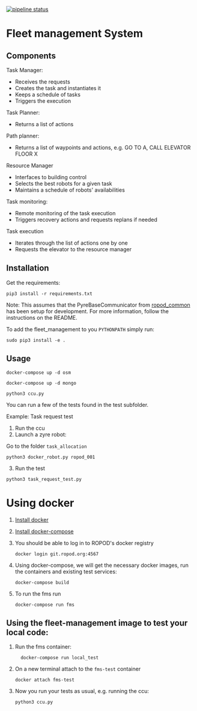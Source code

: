 [![pipeline status](https://git.ropod.org/ropod/ccu/fleet-management/badges/master/pipeline.svg)](https://git.ropod.org/ropod/ccu/fleet-management/commits/master)

# Fleet management System

## Components

Task Manager:
- Receives the requests
- Creates the task and instantiates it
- Keeps a schedule of tasks
- Triggers the execution

Task Planner:
- Returns a list of actions

Path planner:
- Returns a list of waypoints and actions, e.g. GO TO A, CALL ELEVATOR FLOOR X

Resource Manager
- Interfaces to building control
- Selects the best robots for a given task
- Maintains a schedule of robots' availabilities

Task monitoring:
- Remote monitoring of the task execution
- Triggers recovery actions and requests replans if needed

Task execution
- Iterates through the list of actions one by one
- Requests the elevator to the resource manager


## Installation

Get the requirements:

```
pip3 install -r requirements.txt
```

Note: This assumes that the PyreBaseCommunicator from [ropod_common](https://git.ropod.org/ropod/ropod_common) has been setup for development. For more information, follow the instructions on the README.

To add the fleet_management to you `PYTHONPATH` simply run:


```
sudo pip3 install -e .
```


## Usage

```
docker-compose up -d osm
```

```
docker-compose up -d mongo
```

```
python3 ccu.py
```

You can run a few of the tests found in the test subfolder.

Example: Task request test
 1. Run the ccu
 2. Launch a zyre robot:
 
 Go to the folder `task_allocation`
 
```
python3 docker_robot.py ropod_001
```
3. Run the test

```
python3 task_request_test.py 
```


# Using docker

1. [Install docker](https://docs.docker.com/install/linux/docker-ce/ubuntu/)
2. [Install docker-compose](https://docs.docker.com/compose/install/)
3. You should be able to log in to ROPOD's docker registry

    ```
    docker login git.ropod.org:4567
    ```

3. Using docker-compose, we will get the necessary docker images, run the containers and existing test services:

    ```
    docker-compose build
    ```
    
4. To run the fms run

    ```
    docker-compose run fms
    ```

## Using the fleet-management image to test your local code:
1. Run the fms container:

    ```
      docker-compose run local_test
    ```

2. On a new terminal attach to the `fms-test` container

    ```
    docker attach fms-test
    ```

3. Now you run your tests as usual, e.g. running the ccu:

    ```
    python3 ccu.py
    ```
